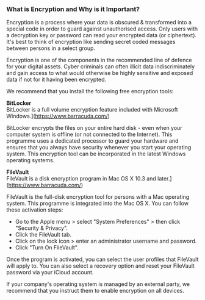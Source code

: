 ### What is Encryption and Why is it Important?

Encryption is a process where your data is obscured & transformed into a special code in order to guard against unauthorised access. Only users with a decryption key or password can read your encrypted data (or ciphertext). It's best to think of encryption like sending secret coded messages between persons in a select group.

Encryption is one of the components in the recommended line of defence for your digital assets. Cyber criminals can often illicit data indiscriminately and gain access to what would otherwise be highly sensitive and exposed data if not for it having been encrypted.

We recommend that you install the following free encryption tools:

**BitLocker**  
BitLocker is a full volume encryption feature included with Microsoft Windows.](https://www.barracuda.com/)

  

BitLocker encrypts the files on your entire hard disk - even when your computer system is offline (or not connected to the Internet). This programme uses a dedicated processor to guard your hardware and ensures that you always have security whenever you start your operating system. This encryption tool can be incorporated in the latest Windows operating systems.

**FileVault**  
FileVault is a disk encryption program in Mac OS X 10.3 and later.](https://www.barracuda.com/)

FileVault is the full-disk encryption tool for persons with a Mac operating system. This programme is integrated into the Mac OS X. You can follow these activation steps:

- Go to the Apple menu > select "System Preferences" > then click "Security & Privacy".
- Click the FileVault tab.
- Click on the lock icon > enter an administrator username and password. 
- Click "Turn On FileVault".

Once the program is activated, you can select the user profiles that FileVault will apply to. You can also select a recovery option and reset your FileVault password via your iCloud account.

If your company's operating system is managed by an external party, we recommend that you instruct them to enable encryption on all devices.